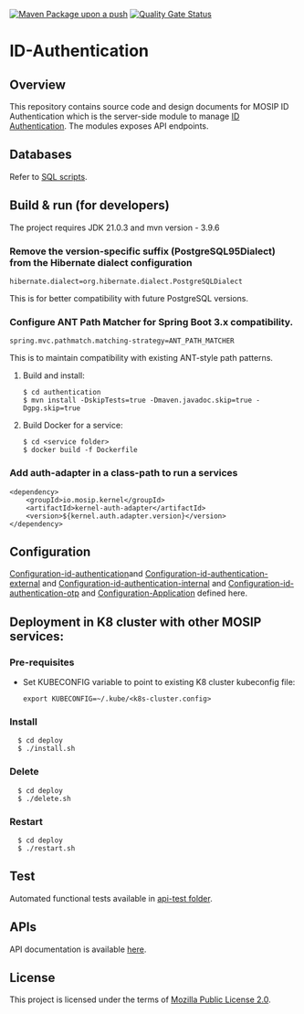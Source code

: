 [![Maven Package upon a push](https://github.com/mosip/id-authentication/actions/workflows/push-trigger.yml/badge.svg?branch=develop-java21)](https://github.com/mosip/id-authentication/actions/workflows/push-trigger.yml)
[![Quality Gate Status](https://sonarcloud.io/api/project_badges/measure?project=mosip_id-authentication&id=mosip_id-authentication&branch=develop-java21&metric=alert_status)](https://sonarcloud.io/dashboard?id=mosip_id-authentication&branch=develop-java21)

# ID-Authentication

## Overview
This repository contains source code and design documents for MOSIP ID Authentication which is the server-side module to manage [ID Authentication](https://docs.mosip.io/1.2.0/modules/id-authentication-services). The modules exposes API endpoints.

## Databases
Refer to [SQL scripts](db_scripts).

## Build & run (for developers)
The project requires JDK 21.0.3
and mvn version - 3.9.6

### Remove the version-specific suffix (PostgreSQL95Dialect) from the Hibernate dialect configuration
   ```
   hibernate.dialect=org.hibernate.dialect.PostgreSQLDialect
   ```
This is for better compatibility with future PostgreSQL versions.

### Configure ANT Path Matcher for Spring Boot 3.x compatibility.
   ```
   spring.mvc.pathmatch.matching-strategy=ANT_PATH_MATCHER
   ```
This is to maintain compatibility with existing ANT-style path patterns.

1. Build and install:
    ```
    $ cd authentication
    $ mvn install -DskipTests=true -Dmaven.javadoc.skip=true -Dgpg.skip=true
    ```
2. Build Docker for a service:
    ```
    $ cd <service folder>
    $ docker build -f Dockerfile
    ```
### Add auth-adapter in a class-path to run a services
   ```
   <dependency>
       <groupId>io.mosip.kernel</groupId>
       <artifactId>kernel-auth-adapter</artifactId>
       <version>${kernel.auth.adapter.version}</version>
   </dependency>
   ```

## Configuration
[Configuration-id-authentication](https://github.com/mosip/mosip-config/blob/master/id-authentication-default.properties)and
[Configuration-id-authentication-external](https://github.com/mosip/mosip-config/blob/master/id-authentication-external-default.properties) and
[Configuration-id-authentication-internal](https://github.com/mosip/mosip-config/blob/master/id-authentication-internal-default.properties) and
[Configuration-id-authentication-otp](https://github.com/mosip/mosip-config/blob/master/id-authentication-otp-default.properties) and
[Configuration-Application](https://github.com/mosip/mosip-config/blob/master/application-default.properties) defined here.


## Deployment in K8 cluster with other MOSIP services:
### Pre-requisites
* Set KUBECONFIG variable to point to existing K8 cluster kubeconfig file:
    ```
    export KUBECONFIG=~/.kube/<k8s-cluster.config>
    ```
### Install
  ```
    $ cd deploy
    $ ./install.sh
   ```
### Delete
  ```
    $ cd deploy
    $ ./delete.sh
   ```
### Restart
  ```
    $ cd deploy
    $ ./restart.sh
   ```

## Test
Automated functional tests available in [api-test folder](api-test).

## APIs
API documentation is available [here](https://mosip.github.io/documentation/).

## License
This project is licensed under the terms of [Mozilla Public License 2.0](LICENSE).